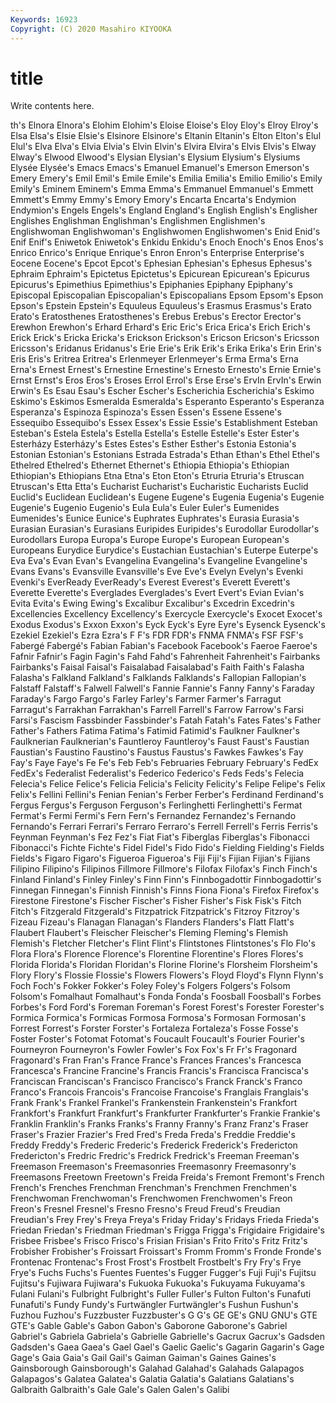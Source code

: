 ```yaml
---
Keywords: 16923
Copyright: (C) 2020 Masahiro KIYOOKA
---
```


# title

Write contents here.

th's Elnora
Elnora's Elohim Elohim's Eloise Eloise's Eloy Eloy's Elroy Elroy's Elsa
Elsa's Elsie Elsie's Elsinore Elsinore's Eltanin Eltanin's Elton Elton's Elul
Elul's Elva Elva's Elvia Elvia's Elvin Elvin's Elvira Elvira's Elvis
Elvis's Elway Elway's Elwood Elwood's Elysian Elysian's Elysium Elysium's Elysiums
Elysée Elysée's Emacs Emacs's Emanuel Emanuel's Emerson Emerson's Emery Emery's
Emil Emil's Emile Emile's Emilia Emilia's Emilio Emilio's Emily Emily's
Eminem Eminem's Emma Emma's Emmanuel Emmanuel's Emmett Emmett's Emmy Emmy's
Emory Emory's Encarta Encarta's Endymion Endymion's Engels Engels's England England's
English English's Englisher Englishes Englishman Englishman's Englishmen Englishmen's Englishwoman Englishwoman's
Englishwomen Englishwomen's Enid Enid's Enif Enif's Eniwetok Eniwetok's Enkidu Enkidu's
Enoch Enoch's Enos Enos's Enrico Enrico's Enrique Enrique's Enron Enron's
Enterprise Enterprise's Eocene Eocene's Epcot Epcot's Ephesian Ephesian's Ephesus Ephesus's
Ephraim Ephraim's Epictetus Epictetus's Epicurean Epicurean's Epicurus Epicurus's Epimethius Epimethius's
Epiphanies Epiphany Epiphany's Episcopal Episcopalian Episcopalian's Episcopalians Epsom Epsom's Epson
Epson's Epstein Epstein's Equuleus Equuleus's Erasmus Erasmus's Erato Erato's Eratosthenes
Eratosthenes's Erebus Erebus's Erector Erector's Erewhon Erewhon's Erhard Erhard's Eric
Eric's Erica Erica's Erich Erich's Erick Erick's Ericka Ericka's Erickson
Erickson's Ericson Ericson's Ericsson Ericsson's Eridanus Eridanus's Erie Erie's Erik
Erik's Erika Erika's Erin Erin's Eris Eris's Eritrea Eritrea's Erlenmeyer
Erlenmeyer's Erma Erma's Erna Erna's Ernest Ernest's Ernestine Ernestine's Ernesto
Ernesto's Ernie Ernie's Ernst Ernst's Eros Eros's Eroses Errol Errol's
Erse Erse's ErvIn ErvIn's Erwin Erwin's Es Esau Esau's Escher
Escher's Escherichia Escherichia's Eskimo Eskimo's Eskimos Esmeralda Esmeralda's Esperanto Esperanto's
Esperanza Esperanza's Espinoza Espinoza's Essen Essen's Essene Essene's Essequibo Essequibo's
Essex Essex's Essie Essie's Establishment Esteban Esteban's Estela Estela's Estella
Estella's Estelle Estelle's Ester Ester's Esterházy Esterházy's Estes Estes's Esther
Esther's Estonia Estonia's Estonian Estonian's Estonians Estrada Estrada's Ethan Ethan's
Ethel Ethel's Ethelred Ethelred's Ethernet Ethernet's Ethiopia Ethiopia's Ethiopian Ethiopian's
Ethiopians Etna Etna's Eton Eton's Etruria Etruria's Etruscan Etruscan's Etta
Etta's Eucharist Eucharist's Eucharistic Eucharists Euclid Euclid's Euclidean Euclidean's Eugene
Eugene's Eugenia Eugenia's Eugenie Eugenie's Eugenio Eugenio's Eula Eula's Euler
Euler's Eumenides Eumenides's Eunice Eunice's Euphrates Euphrates's Eurasia Eurasia's Eurasian
Eurasian's Eurasians Euripides Euripides's Eurodollar Eurodollar's Eurodollars Europa Europa's Europe
Europe's European European's Europeans Eurydice Eurydice's Eustachian Eustachian's Euterpe Euterpe's
Eva Eva's Evan Evan's Evangelina Evangelina's Evangeline Evangeline's Evans Evans's
Evansville Evansville's Eve Eve's Evelyn Evelyn's Evenki Evenki's EverReady EverReady's
Everest Everest's Everett Everett's Everette Everette's Everglades Everglades's Evert Evert's
Evian Evian's Evita Evita's Ewing Ewing's Excalibur Excalibur's Excedrin Excedrin's
Excellencies Excellency Excellency's Exercycle Exercycle's Exocet Exocet's Exodus Exodus's Exxon
Exxon's Eyck Eyck's Eyre Eyre's Eysenck Eysenck's Ezekiel Ezekiel's Ezra
Ezra's F F's FDR FDR's FNMA FNMA's FSF FSF's Fabergé
Fabergé's Fabian Fabian's Facebook Facebook's Faeroe Faeroe's Fafnir Fafnir's Fagin
Fagin's Fahd Fahd's Fahrenheit Fahrenheit's Fairbanks Fairbanks's Faisal Faisal's Faisalabad
Faisalabad's Faith Faith's Falasha Falasha's Falkland Falkland's Falklands Falklands's Fallopian
Fallopian's Falstaff Falstaff's Falwell Falwell's Fannie Fannie's Fanny Fanny's Faraday
Faraday's Fargo Fargo's Farley Farley's Farmer Farmer's Farragut Farragut's Farrakhan
Farrakhan's Farrell Farrell's Farrow Farrow's Farsi Farsi's Fascism Fassbinder Fassbinder's
Fatah Fatah's Fates Fates's Father Father's Fathers Fatima Fatima's Fatimid
Fatimid's Faulkner Faulkner's Faulknerian Faulknerian's Fauntleroy Fauntleroy's Faust Faust's Faustian
Faustian's Faustino Faustino's Faustus Faustus's Fawkes Fawkes's Fay Fay's Faye
Faye's Fe Fe's Feb Feb's Februaries February February's FedEx FedEx's
Federalist Federalist's Federico Federico's Feds Feds's Felecia Felecia's Felice Felice's
Felicia Felicia's Felicity Felicity's Felipe Felipe's Felix Felix's Fellini Fellini's
Fenian Fenian's Ferber Ferber's Ferdinand Ferdinand's Fergus Fergus's Ferguson Ferguson's
Ferlinghetti Ferlinghetti's Fermat Fermat's Fermi Fermi's Fern Fern's Fernandez Fernandez's
Fernando Fernando's Ferrari Ferrari's Ferraro Ferraro's Ferrell Ferrell's Ferris Ferris's
Feynman Feynman's Fez Fez's Fiat Fiat's Fiberglas Fiberglas's Fibonacci Fibonacci's
Fichte Fichte's Fidel Fidel's Fido Fido's Fielding Fielding's Fields Fields's
Figaro Figaro's Figueroa Figueroa's Fiji Fiji's Fijian Fijian's Fijians Filipino
Filipino's Filipinos Fillmore Fillmore's Filofax Filofax's Finch Finch's Finland Finland's
Finley Finley's Finn Finn's Finnbogadottir Finnbogadottir's Finnegan Finnegan's Finnish Finnish's
Finns Fiona Fiona's Firefox Firefox's Firestone Firestone's Fischer Fischer's Fisher
Fisher's Fisk Fisk's Fitch Fitch's Fitzgerald Fitzgerald's Fitzpatrick Fitzpatrick's Fitzroy
Fitzroy's Fizeau Fizeau's Flanagan Flanagan's Flanders Flanders's Flatt Flatt's Flaubert
Flaubert's Fleischer Fleischer's Fleming Fleming's Flemish Flemish's Fletcher Fletcher's Flint
Flint's Flintstones Flintstones's Flo Flo's Flora Flora's Florence Florence's Florentine
Florentine's Flores Flores's Florida Florida's Floridan Floridan's Florine Florine's Florsheim
Florsheim's Flory Flory's Flossie Flossie's Flowers Flowers's Floyd Floyd's Flynn
Flynn's Foch Foch's Fokker Fokker's Foley Foley's Folgers Folgers's Folsom
Folsom's Fomalhaut Fomalhaut's Fonda Fonda's Foosball Foosball's Forbes Forbes's Ford
Ford's Foreman Foreman's Forest Forest's Forester Forester's Formica Formica's Formicas
Formosa Formosa's Formosan Formosan's Forrest Forrest's Forster Forster's Fortaleza Fortaleza's
Fosse Fosse's Foster Foster's Fotomat Fotomat's Foucault Foucault's Fourier Fourier's
Fourneyron Fourneyron's Fowler Fowler's Fox Fox's Fr Fr's Fragonard Fragonard's
Fran Fran's France France's Frances Frances's Francesca Francesca's Francine Francine's
Francis Francis's Francisca Francisca's Franciscan Franciscan's Francisco Francisco's Franck Franck's
Franco Franco's Francois Francois's Francoise Francoise's Franglais Franglais's Frank Frank's
Frankel Frankel's Frankenstein Frankenstein's Frankfort Frankfort's Frankfurt Frankfurt's Frankfurter Frankfurter's
Frankie Frankie's Franklin Franklin's Franks Franks's Franny Franny's Franz Franz's
Fraser Fraser's Frazier Frazier's Fred Fred's Freda Freda's Freddie Freddie's
Freddy Freddy's Frederic Frederic's Frederick Frederick's Fredericton Fredericton's Fredric Fredric's
Fredrick Fredrick's Freeman Freeman's Freemason Freemason's Freemasonries Freemasonry Freemasonry's Freemasons
Freetown Freetown's Freida Freida's Fremont Fremont's French French's Frenches Frenchman
Frenchman's Frenchmen Frenchmen's Frenchwoman Frenchwoman's Frenchwomen Frenchwomen's Freon Freon's Fresnel
Fresnel's Fresno Fresno's Freud Freud's Freudian Freudian's Frey Frey's Freya
Freya's Friday Friday's Fridays Frieda Frieda's Friedan Friedan's Friedman Friedman's
Frigga Frigga's Frigidaire Frigidaire's Frisbee Frisbee's Frisco Frisco's Frisian Frisian's
Frito Frito's Fritz Fritz's Frobisher Frobisher's Froissart Froissart's Fromm Fromm's
Fronde Fronde's Frontenac Frontenac's Frost Frost's Frostbelt Frostbelt's Fry Fry's
Frye Frye's Fuchs Fuchs's Fuentes Fuentes's Fugger Fugger's Fuji Fuji's
Fujitsu Fujitsu's Fujiwara Fujiwara's Fukuoka Fukuoka's Fukuyama Fukuyama's Fulani Fulani's
Fulbright Fulbright's Fuller Fuller's Fulton Fulton's Funafuti Funafuti's Fundy Fundy's
Furtwängler Furtwängler's Fushun Fushun's Fuzhou Fuzhou's Fuzzbuster Fuzzbuster's G G's
GE GE's GNU GNU's GTE GTE's Gable Gable's Gabon Gabon's
Gaborone Gaborone's Gabriel Gabriel's Gabriela Gabriela's Gabrielle Gabrielle's Gacrux Gacrux's
Gadsden Gadsden's Gaea Gaea's Gael Gael's Gaelic Gaelic's Gagarin Gagarin's
Gage Gage's Gaia Gaia's Gail Gail's Gaiman Gaiman's Gaines Gaines's
Gainsborough Gainsborough's Galahad Galahad's Galahads Galapagos Galapagos's Galatea Galatea's Galatia
Galatia's Galatians Galatians's Galbraith Galbraith's Gale Gale's Galen Galen's Galibi
